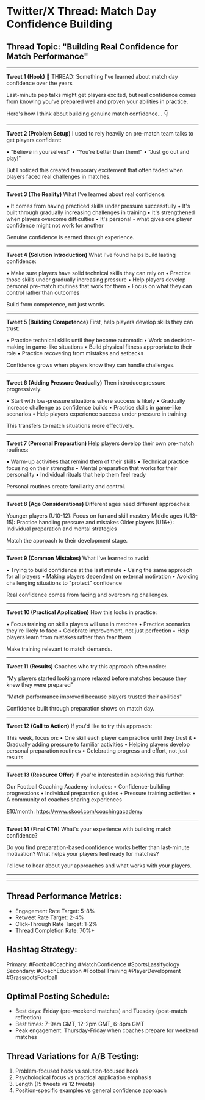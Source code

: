 # Twitter/X Thread: Match Day Confidence Building

## Thread Topic: "Building Real Confidence for Match Performance"

---

**Tweet 1 (Hook)**
🧵 THREAD: Something I've learned about match day confidence over the years

Last-minute pep talks might get players excited, but real confidence comes from knowing you've prepared well and proven your abilities in practice.

Here's how I think about building genuine match confidence... 👇

---

**Tweet 2 (Problem Setup)**
I used to rely heavily on pre-match team talks to get players confident:

• "Believe in yourselves!"
• "You're better than them!"
• "Just go out and play!"

But I noticed this created temporary excitement that often faded when players faced real challenges in matches.

---

**Tweet 3 (The Reality)**
What I've learned about real confidence:

• It comes from having practiced skills under pressure successfully
• It's built through gradually increasing challenges in training
• It's strengthened when players overcome difficulties
• It's personal - what gives one player confidence might not work for another

Genuine confidence is earned through experience.

---

**Tweet 4 (Solution Introduction)**
What I've found helps build lasting confidence:

• Make sure players have solid technical skills they can rely on
• Practice those skills under gradually increasing pressure
• Help players develop personal pre-match routines that work for them
• Focus on what they can control rather than outcomes

Build from competence, not just words.

---

**Tweet 5 (Building Competence)**
First, help players develop skills they can trust:

• Practice technical skills until they become automatic
• Work on decision-making in game-like situations
• Build physical fitness appropriate to their role
• Practice recovering from mistakes and setbacks

Confidence grows when players know they can handle challenges.

---

**Tweet 6 (Adding Pressure Gradually)**
Then introduce pressure progressively:

• Start with low-pressure situations where success is likely
• Gradually increase challenge as confidence builds
• Practice skills in game-like scenarios
• Help players experience success under pressure in training

This transfers to match situations more effectively.

---

**Tweet 7 (Personal Preparation)**
Help players develop their own pre-match routines:

• Warm-up activities that remind them of their skills
• Technical practice focusing on their strengths
• Mental preparation that works for their personality
• Individual rituals that help them feel ready

Personal routines create familiarity and control.

---

**Tweet 8 (Age Considerations)**
Different ages need different approaches:

Younger players (U10-12): Focus on fun and skill mastery
Middle ages (U13-15): Practice handling pressure and mistakes
Older players (U16+): Individual preparation and mental strategies

Match the approach to their development stage.

---

**Tweet 9 (Common Mistakes)**
What I've learned to avoid:

• Trying to build confidence at the last minute
• Using the same approach for all players
• Making players dependent on external motivation
• Avoiding challenging situations to "protect" confidence

Real confidence comes from facing and overcoming challenges.

---

**Tweet 10 (Practical Application)**
How this looks in practice:

• Focus training on skills players will use in matches
• Practice scenarios they're likely to face
• Celebrate improvement, not just perfection
• Help players learn from mistakes rather than fear them

Make training relevant to match demands.

---

**Tweet 11 (Results)**
Coaches who try this approach often notice:

"My players started looking more relaxed before matches because they knew they were prepared"

"Match performance improved because players trusted their abilities"

Confidence built through preparation shows on match day.

---

**Tweet 12 (Call to Action)**
If you'd like to try this approach:

This week, focus on:
• One skill each player can practice until they trust it
• Gradually adding pressure to familiar activities
• Helping players develop personal preparation routines
• Celebrating progress and effort, not just results

---

**Tweet 13 (Resource Offer)**
If you're interested in exploring this further:

Our Football Coaching Academy includes:
• Confidence-building progressions
• Individual preparation guides
• Pressure training activities
• A community of coaches sharing experiences

£10/month: https://www.skool.com/coachingacademy

---

**Tweet 14 (Final CTA)**
What's your experience with building match confidence?

Do you find preparation-based confidence works better than last-minute motivation? What helps your players feel ready for matches?

I'd love to hear about your approaches and what works with your players.

---

---

## Thread Performance Metrics:
- Engagement Rate Target: 5-8%
- Retweet Rate Target: 2-4%
- Click-Through Rate Target: 1-2%
- Thread Completion Rate: 70%+

## Hashtag Strategy:
Primary: #FootballCoaching #MatchConfidence #SportsLassifyology
Secondary: #CoachEducation #FootballTraining #PlayerDevelopment #GrassrootsFootball

## Optimal Posting Schedule:
- Best days: Friday (pre-weekend matches) and Tuesday (post-match reflection)
- Best times: 7-9am GMT, 12-2pm GMT, 6-8pm GMT
- Peak engagement: Thursday-Friday when coaches prepare for weekend matches

## Thread Variations for A/B Testing:
1. Problem-focused hook vs solution-focused hook
2. Psychological focus vs practical application emphasis
3. Length (15 tweets vs 12 tweets)
4. Position-specific examples vs general confidence approach